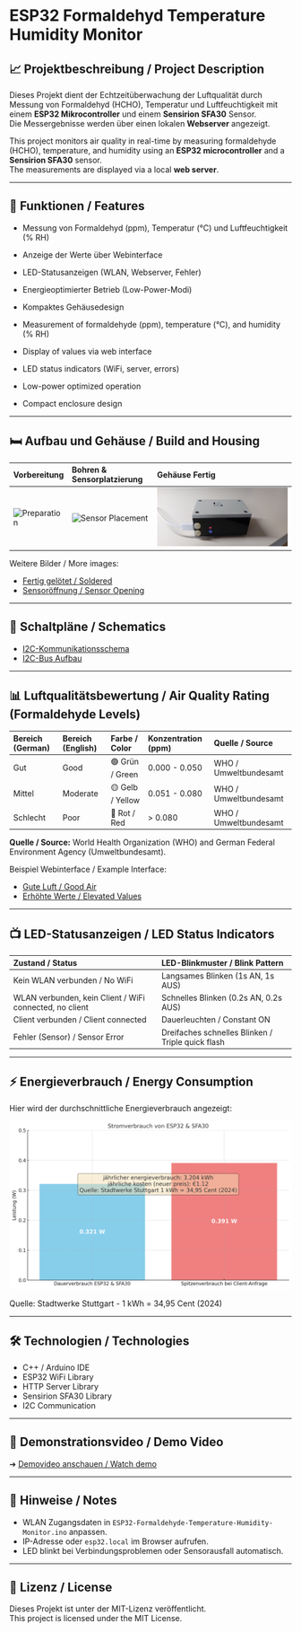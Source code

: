 # ESP32 Formaldehyd Temperature Humidity Monitor

## 📈 Projektbeschreibung / Project Description

Dieses Projekt dient der Echtzeitüberwachung der Luftqualität durch Messung von Formaldehyd (HCHO), Temperatur und Luftfeuchtigkeit mit einem **ESP32 Mikrocontroller** und einem **Sensirion SFA30** Sensor.  
Die Messergebnisse werden über einen lokalen **Webserver** angezeigt.

This project monitors air quality in real-time by measuring formaldehyde (HCHO), temperature, and humidity using an **ESP32 microcontroller** and a **Sensirion SFA30** sensor.  
The measurements are displayed via a local **web server**.

---

## 🏡 Funktionen / Features
- Messung von Formaldehyd (ppm), Temperatur (°C) und Luftfeuchtigkeit (% RH)
- Anzeige der Werte über Webinterface
- LED-Statusanzeigen (WLAN, Webserver, Fehler)
- Energieoptimierter Betrieb (Low-Power-Modi)
- Kompaktes Gehäusedesign

- Measurement of formaldehyde (ppm), temperature (°C), and humidity (% RH)
- Display of values via web interface
- LED status indicators (WiFi, server, errors)
- Low-power optimized operation
- Compact enclosure design

---

## 🛏️ Aufbau und Gehäuse / Build and Housing

| Vorbereitung | Bohren & Sensorplatzierung | Gehäuse Fertig |
|:---|:---|:---|
| ![Preparation](Bilder/Gehäuse/Bohrung_der_Struktur.jpg) | ![Sensor Placement](Bilder/Gehäuse/Platzierung_des_Sensors.jpg) | ![Finished Product](Bilder/Produkt/Produkt_Bild1.jfif) |

Weitere Bilder / More images:
- [Fertig gelötet / Soldered](Bilder/Gehäuse/Fertig_geloetet.jpg)
- [Sensoröffnung / Sensor Opening](Bilder/Gehäuse/Offnung_fuer_Sensor.jpg)

---

## 🔧 Schaltpläne / Schematics
- [I2C-Kommunikationsschema](Bilder/Schaltpläne/I2C_Kommunikation.png)
- [I2C-Bus Aufbau](Bilder/Schaltpläne/I2C_BUS.jpg)

---

## 📊 Luftqualitätsbewertung / Air Quality Rating (Formaldehyde Levels)

| Bereich (German) | Bereich (English) | Farbe / Color | Konzentration (ppm) | Quelle / Source |
|:---|:---|:---|:---|:---|
| Gut | Good | 🟢 Grün / Green | 0.000 - 0.050 | WHO / Umweltbundesamt |
| Mittel | Moderate | 🟡 Gelb / Yellow | 0.051 - 0.080 | WHO / Umweltbundesamt |
| Schlecht | Poor | 🔴 Rot / Red | > 0.080 | WHO / Umweltbundesamt |

**Quelle / Source:** World Health Organization (WHO) and German Federal Environment Agency (Umweltbundesamt).

Beispiel Webinterface / Example Interface:
- [Gute Luft / Good Air](Bilder/Webinterface_Screenshots/Im_gruenen_Bereich.jpeg)
- [Erhöhte Werte / Elevated Values](Bilder/Webinterface_Screenshots/Formaldehyd_Temperatur_rot.jpeg)

---

## 📺 LED-Statusanzeigen / LED Status Indicators

| Zustand / Status | LED-Blinkmuster / Blink Pattern |
|:---|:---|
| Kein WLAN verbunden / No WiFi | Langsames Blinken (1s AN, 1s AUS) |
| WLAN verbunden, kein Client / WiFi connected, no client | Schnelles Blinken (0.2s AN, 0.2s AUS) |
| Client verbunden / Client connected | Dauerleuchten / Constant ON |
| Fehler (Sensor) / Sensor Error | Dreifaches schnelles Blinken / Triple quick flash |

---

## ⚡ Energieverbrauch / Energy Consumption

Hier wird der durchschnittliche Energieverbrauch angezeigt:

![Energieverbrauch](Bilder/Energieverbrauch/Energieverbrauch_preislich.png)

Quelle: Stadtwerke Stuttgart - 1 kWh = 34,95 Cent (2024)

---

## 🛠️ Technologien / Technologies
- C++ / Arduino IDE
- ESP32 WiFi Library
- HTTP Server Library
- Sensirion SFA30 Library
- I2C Communication

---

## 🎥 Demonstrationsvideo / Demo Video

➔ [Demovideo anschauen / Watch demo](Video/VID-20240509-WA0027.mp4)

---

## 👀 Hinweise / Notes
- WLAN Zugangsdaten in `ESP32-Formaldehyde-Temperature-Humidity-Monitor.ino` anpassen.
- IP-Adresse oder `esp32.local` im Browser aufrufen.
- LED blinkt bei Verbindungsproblemen oder Sensorausfall automatisch.

---

## 🔗 Lizenz / License
Dieses Projekt ist unter der MIT-Lizenz veröffentlicht.  
This project is licensed under the MIT License.
